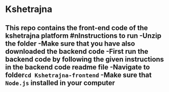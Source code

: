 # Kshetrajna
This repo contains the front-end code of the kshetrajna platform
#nInstructions to run
-Unzip the folder
-Make sure that you have also downloaded the backend code 
-First run the backend code by following the given instructions in the backend code readme file
-Navigate to folder`cd Kshetrajna-frontend`
-Make sure that `Node.js` installed in your computer
-
